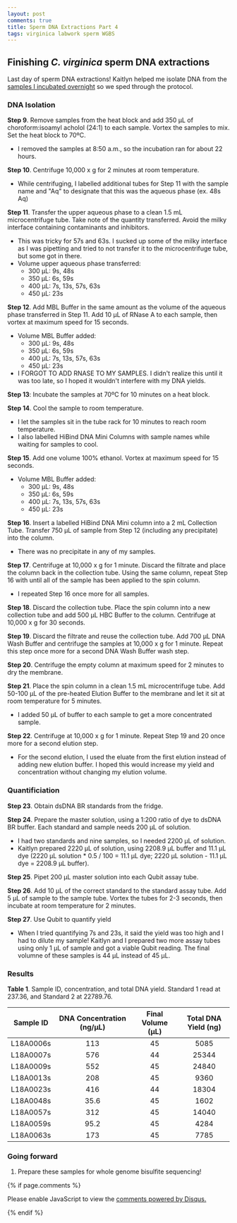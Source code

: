 ```yaml
---
layout: post
comments: true
title: Sperm DNA Extractions Part 4
tags: virginica labwork sperm WGBS
---
```


## Finishing *C. virginica* sperm DNA extractions

Last day of sperm DNA extractions! Kaitlyn helped me isolate DNA from the [samples I incubated overnight](https://yaaminiv.github.io/Sperm-DNA-Extractions-Part3/) so we sped through the protocol.

### DNA Isolation

**Step 9**. Remove samples from the heat block and add 350 µL of choroform:isoamyl acholol (24:1) to each sample. Vortex the samples to mix. Set the heat block to 70ºC.
  - I removed the samples at 8:50 a.m., so the incubation ran for about 22 hours.

**Step 10**. Centrifuge 10,000 x g for 2 minutes at room temperature.
  - While centrifuging, I labelled additional tubes for Step 11 with the sample name and "Aq" to designate that this was the aqueous phase (ex. 48s Aq)
  
**Step 11**. Transfer the upper aqueous phase to a clean 1.5 mL microcentrifuge tube. Take note of the quantity transferred. Avoid the milky interface containing contaminants and inhibitors.
  - This was tricky for 57s and 63s. I sucked up some of the milky interface as I was pipetting and tried to not transfer it to the microcentrifuge tube, but some got in there.
  - Volume upper aqueous phase transferred:
    - 300 µL: 9s, 48s
    - 350 µL: 6s, 59s
    - 400 µL: 7s, 13s, 57s, 63s
    - 450 µL: 23s
  
**Step 12**. Add MBL Buffer in the same amount as the volume of the aqueous phase transferred in Step 11. Add 10 µL of RNase A to each sample, then vortex at maximum speed for 15 seconds.
  - Volume MBL Buffer added:
    - 300 µL: 9s, 48s
    - 350 µL: 6s, 59s
    - 400 µL: 7s, 13s, 57s, 63s
    - 450 µL: 23s
  - I FORGOT TO ADD RNASE TO MY SAMPLES. I didn't realize this until it was too late, so I hoped it wouldn't interfere with my DNA yields.
  
**Step 13**: Incubate the samples at 70ºC for 10 minutes on a heat block.

**Step 14**. Cool the sample to room temperature.
  - I let the samples sit in the tube rack for 10 minutes to reach room temperature.
  - I also labelled HiBind DNA Mini Columns with sample names while waiting for samples to cool.
  
**Step 15**. Add one volume 100% ethanol. Vortex at maximum speed for 15 seconds.
  - Volume MBL Buffer added:
    - 300 µL: 9s, 48s
    - 350 µL: 6s, 59s
    - 400 µL: 7s, 13s, 57s, 63s
    - 450 µL: 23s
  
**Step 16**. Insert a labelled HiBind DNA Mini column into a 2 mL Collection Tube. Transfer 750 µL of sample from Step 12 (including any precipitate) into the column.
   - There was no precipitate in any of my samples.
  
**Step 17**. Centrifuge at 10,000 x g for 1 minute. Discard the filtrate and place the column back in the collection tube. Using the same column, repeat Step 16 with until all of the sample has been applied to the spin column. 
  - I repeated Step 16 once more for all samples.
  
**Step 18**. Discard the collection tube. Place the spin column into a new collection tube and add 500 µL HBC Buffer to the column. Centrifuge at 10,000 x g for 30 seconds.

**Step 19**. Discard the filtrate and reuse the collection tube. Add 700 µL DNA Wash Buffer and centrifuge the samples at 10,000 x g for 1 minute. Repeat this step once more for a second DNA Wash Buffer wash step.

**Step 20**. Centrifuge the empty column at maximum speed for 2 minutes to dry the membrane.

**Step 21**. Place the spin column in a clean 1.5 mL microcentrifuge tube. Add 50-100 µL of the pre-heated Elution Buffer to the membrane and let it sit at room temperature for 5 minutes.
  - I added 50 µL of buffer to each sample to get a more concentrated sample.
  
**Step 22**. Centrifuge at 10,000 x g for 1 minute. Repeat Step 19 and 20 once more for a second elution step.
  - For the second elution, I used the eluate from the first elution instead of adding new elution buffer. I hoped this would increase my yield and concentration without changing my elution volume.

### Quantificiation

**Step 23**. Obtain dsDNA BR standards from the fridge.

**Step 24**. Prepare the master solution, using a 1:200 ratio of dye to dsDNA BR buffer. Each standard and sample needs 200 µL of solution.
  - I had two standards and nine samples, so I needed 2200 µL of solution.
  - Kaitlyn prepared 2220 µL of solution, using 2208.9 µL buffer and 11.1 µL dye (2220 µL solution * 0.5 / 100 = 11.1 µL dye; 2220 µL solution - 11.1 µL dye = 2208.9 µL buffer).

**Step 25**. Pipet 200 µL master solution into each Qubit assay tube.

**Step 26**. Add 10 µL of the correct standard to the standard assay tube. Add 5 µL of sample to the sample tube. Vortex the tubes for 2-3 seconds, then incubate at room temperature for 2 minutes.

**Step 27**. Use Qubit to quantify yield
  - When I tried quantifying 7s and 23s, it said the yield was too high and I had to dilute my sample! Kaitlyn and I prepared two more assay tubes using only 1 µL of sample and got a viable Qubit reading. The final volumne of these samples is 44 µL instead of 45 µL.

### Results

**Table 1**. Sample ID, concentration, and total DNA yield. Standard 1 read at 237.36, and Standard 2 at 22789.76.

| **Sample ID** | **DNA Concentration (ng/µL)** | **Final Volume (µL)** | **Total DNA Yield (ng)** |
|:-------------:|:-----------------------------:|:---------------------:|:------------------------:|
|   L18A0006s   |              113              |           45          |           5085           |
|   L18A0007s   |              576              |           44          |           25344          |
|   L18A0009s   |              552              |           45          |           24840          |
|   L18A0013s   |              208              |           45          |           9360           |
|   L18A0023s   |              416              |           44          |           18304          |
|   L18A0048s   |              35.6             |           45          |           1602           |
|   L18A0057s   |              312              |           45          |           14040          |
|   L18A0059s   |              95.2             |           45          |           4284           |
|   L18A0063s   |              173              |           45          |           7785           |

### Going forward

1. Prepare these samples for whole genome bisulfite sequencing!

{% if page.comments %}

<div id="disqus_thread"></div>
<script>

/**
*  RECOMMENDED CONFIGURATION VARIABLES: EDIT AND UNCOMMENT THE SECTION BELOW TO INSERT DYNAMIC VALUES FROM YOUR PLATFORM OR CMS.
*  LEARN WHY DEFINING THESE VARIABLES IS IMPORTANT: https://disqus.com/admin/universalcode/#configuration-variables*/
/*
var disqus_config = function () {
this.page.url = PAGE_URL;  // Replace PAGE_URL with your page's canonical URL variable
this.page.identifier = PAGE_IDENTIFIER; // Replace PAGE_IDENTIFIER with your page's unique identifier variable
};
*/
(function() { // DON'T EDIT BELOW THIS LINE
var d = document, s = d.createElement('script');
s.src = 'https://the-responsible-grad-student.disqus.com/embed.js';
s.setAttribute('data-timestamp', +new Date());
(d.head || d.body).appendChild(s);
})();
</script>
<noscript>Please enable JavaScript to view the <a href="https://disqus.com/?ref_noscript">comments powered by Disqus.</a></noscript>

{% endif %}

<script id="dsq-count-scr" src="//the-responsible-grad-student.disqus.com/count.js" async></script>
